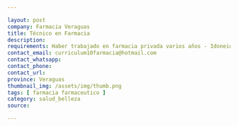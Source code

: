 ```yaml
---

layout: post
company: Farmacia Veraguas
title: Técnico en Farmacia
description: 
requirements: Haber trabajado en farmacia privada varios años - Idoneidad - Carnet Blanco y Verde - Atencion al Cliente - Disponibilidad horario
contact_email: curriculum10farmacia@hotmail.com
contact_whatsapp: 
contact_phone:
contact_url:
province: Veraguas
thumbnail_img: /assets/img/thumb.png
tags: [ farmacia farmaceutico ]
category: salud_belleza
source:

---
```



